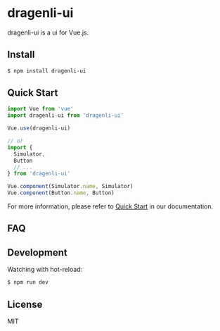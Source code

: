# dragenli-ui

dragenli-ui is a ui for Vue.js.

## Install

```bash
$ npm install dragenli-ui
```

## Quick Start

```javascript
import Vue from 'vue'
import dragenli-ui from 'dragenli-ui'

Vue.use(dragenli-ui)

// or
import {
  Simulator,
  Button
  // ...
} from 'dragenli-ui'

Vue.component(Simulator.name, Simulator)
Vue.component(Button.name, Button)
```

For more information, please refer to [Quick Start](https://lilu1814.github.io/dragenli-ui.github.io/index.html) in our documentation.

## FAQ

## Development

Watching with hot-reload:

```bash
$ npm run dev
```

## License

MIT
